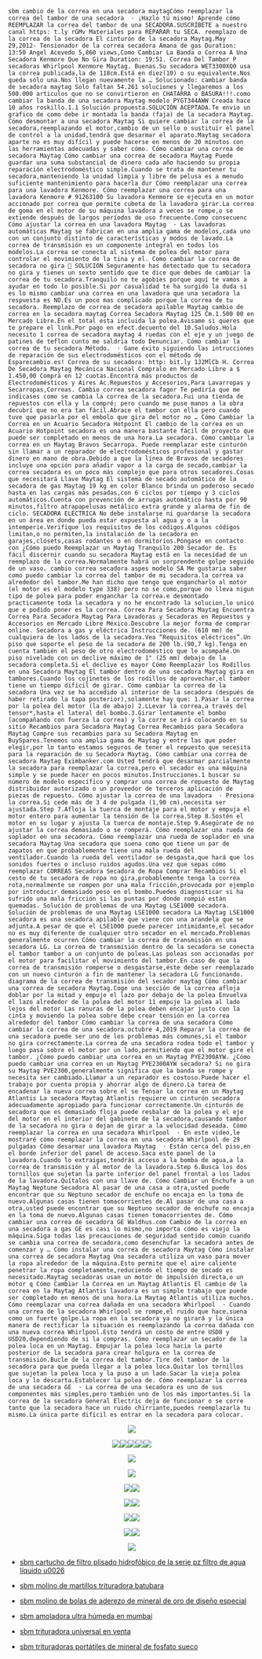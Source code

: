 
```
sbm cambio de la correa en una secadora maytagCómo reemplazar la correa del tambor de una secadora  · ¡Hazlo tú mismo! Aprende cómo REEMPLAZAR la correa del tambor de una SECADORA.SUSCRÍBETE a nuestro canal https: t.ly rGMv Materiales para REPARAR tu SECA. reemplazo de la correa de la secadora El cinturón de la secadora Maytag.May 29,2012· Tensionador de la correa secadora Amana de gas Duration: 13:50 Angel Acevedo 5,860 views,Como Cambiar La Banda o Correa A Una Secadora Kenmore Que No Gira Duration: 19:51. Correa Del Tambor P secadoras Whirlpool Kenmore Maytag. Buenas.Su secadora WET3300XQ0 usa la correa publicada,la de 118cm.Está en diez(10) o su equivalente.Nos queda sólo una.Nos llegan nuevamente la … Solucionado: cambiar banda de secadora maytag Solo faltan 54.261 soluciones y llegaremos a los 500.000 articulos que no se convirtieron en CHATARRA o BASURA!!!.como cambiar la banda de una secadora Maytag modelo PYGT344AWW Creada hace 10 años roskillo.1.1 Solución propuesta.SOLUCIÓN ACEPTADA.Te envio un grafico de como debe ir montada la banda (faja) de la secadora Maytag. Cómo desmontar a una secadora Maytag Si quiere cambiar la correa de la secadora,reemplazando el motor,cambio de un sello o sustituir el panel de control a la unidad,tendrá que desarmar el aparato.Maytag secadora aparte no es muy difícil y puede hacerse en menos de 20 minutos con las herramientas adecuadas y saber cómo. Cómo cambiar una correa de secadora Maytag Cómo cambiar una correa de secadora Maytag Puede guardar una suma substancial de dinero cada año haciendo su propia reparación electrodoméstico simple.Cuando se trata de mantener tu secadora,manteniendo la unidad limpia y libre de pelusa es a menudo suficiente mantenimiento para hacerla dur Cómo reemplazar una correa para una lavadora Kenmore. Cómo reemplazar una correa para una lavadora Kenmore # 91263100 Su lavadora Kenmore se ejecuta en un motor accionado por correa que permite cubeta de la lavadora girar.La correa de goma en el motor de su máquina lavadora a veces se rompe,o se extiende después de largos períodos de uso frecuente.Como consecuenc Cómo ajustar la correa en una lavadora Maytag  · Las lavadoras automáticas Maytag se fabrican en una amplia gama de modelos,cada uno con un conjunto distinto de características y modos de lavado.La correa de transmisión es un componente integral en todos los modelos.La correa se conecta al sistema de polea del motor para controlar el movimiento de la tina y el. Como cambiar la correa de secadora no gira 🥇 SOLUCION Seguramente has detectado que tu secadora no gira y tienes un sexto sentido que te dice que debes de cambiar la correa de tu secadora.Tranquilo no te agobies porque aquí te vamos a ayudar en todo lo posible.Si por casualidad te ha surgido la duda si es lo mismo cambiar una correa en una lavadora que una secadora la respuesta es NO.Es un poco mas complicado porque la correa de tu secadora. Reemplazo de correa de secadora apilable Maytag cambio de correa en la secadora maytag Correa Secadora Maytag 125 Cm.1.500 00 en Mercado Libre.En el total esta incluida la polea.Avisame si queres que te prepare el link.Por pago en efect.decuento del 10.Saludos.Hola necesito 1 correa de secadora maytag 4 ruedas con el eje y un juego de patines de teflon cunto me saldria todo Denunciar. Cómo cambiar la correa de tu secadora Método.  · Gane éxito siguiendo las intrucciones de reparación de sus electrodomésticos con el método de Esparecambio.es! Correa de su secadora: http: bit.ly 1J2MlCb H. Correa De Secadora Maytag Mecánica Nacional Compralo en Mercado Libre a $ 1.450,00 Comprá en 12 cuotas.Encontrá más productos de Electrodomésticos y Aires Ac.Repuestos y Accesorios,Para Lavarropas y Secarropas,Correas. Cambio correa secadora fagor Te pediría que me indicases como se cambia la correa de la secadora.Fui una tienda de repuestos con ella y la compré; pero cuando me puse manos a la obra decubrí que no era tan fácil.Abrace el tambor con ella pero cuando tuve que pasarla por el embolo que gira del motor no … Cómo Cambiar la Correa en un Acuario Secadora Hotpoint El cambio de la correa en un Acuario Hotpoint secadora es una manera bastante fácil de proyecto que puede ser completado en menos de una hora.La secadora. Cómo cambiar la correa en un Maytag Bravos Secarropa. Puede reemplazar este cinturón sin llamar a un reparador de electrodomésticos profesional y gastar dinero en mano de obra.Debido a que la línea de Bravos de secadores incluye una opción para añadir vapor a la carga de secado,cambiar la correa secadora es un poco más complejo que para otros secadores.Cosas que necesitará Llave Maytag El sistema de secado automático de la secadora de gas Maytag 19 kg en color Blanco brinda un poderoso secado hasta en las cargas más pesadas,con 6 ciclos por tiempo y 3 ciclos automáticos.Cuenta con prevención de arrugas automático hasta por 90 minutos,filtro atrapapelusas metálico extra grande y alarma de fin de ciclo. SECADORA ELÉCTRICA No debe instalarse ni guardarse la secadora en un área en donde pueda estar expuesta al agua y o a la intemperie.Verifique los requisitos de los códigos.Algunos códigos limitan,o no permiten,la instalación de la secadora en garajes,clósets,casas rodantes o en dormitorios.Póngase en contacto con ¿Cómo puedo Reemplazar un Maytag Tranquilo 200 Secador de. Es fácil discernir cuando su secadora Maytag está en la necesidad de un reemplazo de la correa.Normalmente habrá un sorprendente golpe seguido de un vaso. cambio correa secadora aspes modelo SA Me gustaria saber como puedo cambiar la correa del tambor de mi secadora.la correa va alrededor del tambor.Me han dicho que tengo que engancharlo al motor (el motor es el modelo type 338) pero no se como,porque no lleva nigun tipo de polea para poder enganchar la correa.e desmontado practicamente toda la secadora y no he encontrado la solucion,lo unico que e podido poner es la correa. Correa Para Secadora Maytag Encuentra Correa Para Secadora Maytag Para Lavadoras y Secadoras en Repuestos y Accesorios en Mercado Libre México.Descubre la mejor forma de comprar online. Secadora a gas y eléctrica Instrucciones de. (610 mm) de cualquiera de los lados de la secadora.Vea “Requisitos eléctricos”.Un piso que soporte el peso de la secadora de 200 lb.(90,7 kg).Tenga en cuenta también el peso de otro electrodoméstico que le acompañe.Un piso nivelado con un declive máximo de 1" (25 mm) debajo de la secadora completa.Si el declive es mayor Cómo Reemplazar los Rodillos en una Secadora Maytag El tambor dentro de una secadora Maytag gira en tambores.Cuando los cojinetes de los rodillos de aprovechar,el tambor tiene un tiempo difícil de girar. Cómo cambiar la correa de la secadora Una vez se ha accedido al interior de la secadora (después de haber retirado la tapa posterior),solamente hay que: 1.Pasar la correa por la polea del motor (la de abajo) 2.LLevar la correa,a través del tensor*,hasta el lateral del bombo.3.Girar lentamente el bombo (acompañando con fuerza la correa) y la corre se irá colocando en su sitio Recambios para Secadora Maytag Correa Recambios para Secadora Maytag Compre sus recambios para su Secadora Maytag en BuySpares.Tenemos una amplia gama de Maytag y entre las que poder elegir,por lo tanto estamos seguros de tener el repuesto que necesita para la reparación de su Secadora Maytag. Cómo cambiar una correa de secadora Maytag Eximbanker.com Usted tendrá que desarmar parcialmente la secadora para reemplazar la correa,pero el secador es una máquina simple y se puede hacer en pocos minutos.Instrucciones.1 buscar su número de modelo específico y comprar una correa de repuesto de Maytag distribuidor autorizado o un proveedor de terceros aplicación de piezas de repuesto. Cómo ajustar la correa de una lavadora  · Presiona la correa.Si cede más de 3 4 de pulgada (1,90 cm),necesita ser ajustada.Step 7.Afloja la tuerca de montaje para el motor y empuja el motor entero para aumentar la tensión de la correa.Step 8.Sostén el motor en su lugar y ajusta la tuerca de montaje.Step 9.Asegúrate de no ajustar la correa demasiado o se romperá. Cómo reemplazar una rueda de soplador en una secadora. Cómo reemplazar una rueda de soplador en una secadora Maytag Una secadora que suena como que tiene un par de zapatos en que probablemente tiene una mala rueda del ventilador.Cuando la rueda del ventilador se desgasta,que hará que los sonidos fuertes o incluso ruidos agudos.Una vez que sepas cómo reemplazar CORREAS Secadora Secadora de Ropa Comprar Recambios Si el cesto de tu secadora de ropa no gira,probablemente tenga la correa rota,normalmente se rompen por una mala fricción,provocada por ejemplo por introducir demasiado peso en el bombo.Puedes diagnosticar si ha sufrido una mala fricción si las puntas por donde rompió están quemadas. Solución de problemas de una Maytag LSE1000 secadora. Solución de problemas de una Maytag LSE1000 secadora La Maytag LSE1000 secadora es una secadora apilable que viene con una arandela que se adjunta.A pesar de que el LSE1000 puede parecer intimidante,el secador no es muy diferente de cualquier otro secador en el mercado.Problemas generalmente ocurren Cómo cambiar la correa de transmisión en una secadora LG. La correa de transmisión dentro de la secadora se conecta el tambor tambor a un conjunto de poleas.Las poleas son accionadas por el motor para facilitar el movimiento del tambor.En caso de que la correa de transmisión romperse o desgastarse,éste debe ser reemplazado con un nuevo cinturón a fin de mantener la secadora LG funcionando. diagrama de la correa de transmisión del secador maytag Cómo cambiar una correa de secadora Maytag.Coge una sección de la correa afloja doblar por la mitad y empuje el lazo por debajo de la polea Envuelva el lazo alrededor de la polea del motor 11 empuje la polea al lado lejos del motor Las ranuras de la polea deben encajar justo con la cinta y moviendo la polea sobre debe crear tensión en la correa alrededor del tambor Cómo cambiar la correa de una secadora Cómo cambiar la correa de una secadora.octubre 4,2019 Reparar la correa de una secadora puede ser uno de los problemas más comunes,si el tambor no gira correctamente.La correa de una secadora rodea todo el tambor y luego pasa sobre el motor por un lado,permitiendo que el motor gire el tambor. ¿Cómo puedo cambiar una correa en un Maytag PYE2300AYW. ¿Cómo puedo cambiar una correa en un Maytag PYE2300AYW secadora? Si no gira su Maytag PVE2300,generalmente significa que la banda se rompe y necesita ser cambiado.Llamar a un reparador es costoso.Puede hacer el trabajo por cuenta propia y ahorrar algo de dinero.La tarea de encadenar la nueva correa sobre el se Tensar la correa en un Maytag Atlantis La secadora Maytag Atlantis requiere un cinturón secadora adecuadamente apropiado para funcionar correctamente.Un cinturón de secadora que es demasiado floja puede resbalar de la polea y el eje del motor en el interior del gabinete de la secadora,causando tambor de la secadora no gira o dejan de girar a la velocidad deseada. Cómo reemplazar la correa en una secadora Whirlpool  · En este video,le mostraré cómo reemplazar la correa en una secadora Whirlpool de 29 pulgadas Cómo desarmar una lavadora Maytag  · Están cerca del piso,en el borde inferior del panel de acceso.Saca este panel de la lavadora.Cuando lo extraigas,tendrás acceso a la bomba de agua,a la correa de transmisión y al motor de la lavadora.Step 6.Busca los dos tornillos que sujetan la parte inferior del panel frontal a los lados de la lavadora.Quítalos con una llave de. Cómo Cambiar un Enchufe a un Maytag Neptune Secadora Al pasar de una casa a otra,usted puede encontrar que su Neptuno secador de enchufe no encaja en la toma de nuevo.Algunas casas tienen tomacorrientes de.Al pasar de una casa a otra,usted puede encontrar que su Neptuno secador de enchufe no encaja en la toma de nuevo.Algunas casas tienen tomacorrientes de. Cómo cambiar una correa de secadora GE Waldhus.com Cambio de la correa en una secadora a gas GE es casi lo mismo,no importa cómo es viejo la máquina.Siga todas las precauciones de seguridad sentido común cuando se cambia una correa de secadora,como desenchufar la secadora antes de comenzar y … Cómo instalar una correa de secadora Maytag Cómo instalar una correa de secadora Maytag Una secadora utiliza un vaso para mover la ropa alrededor de la máquina.Esto permite que el aire caliente penetrar la ropa completamente,reduciendo el tiempo de secado es necesitado.Maytag secadoras usan un motor de impulsión directa,o un motor q Cómo Cambiar la Correa en un Maytag Atlantis El cambio de la correa en la Maytag Atlantis lavadora es un simple trabajo que puede ser completado en menos de una hora.La Maytag Atlantis utiliza muchos. Cómo reemplazar una correa dañada en una secadora Whirlpool  · Cuando una correa de la secadora Whirlpool se rompe,el ruido que hace,suena como un fuerte golpe.La ropa en la secadora ya no girará y la única manera de rectificar la situación es reemplazando la correa dañada con una nueva correa Whirlpool.Esto tendrá un costo de entre USD8 y USD20,dependiendo de si la compras. Cómo reemplazar un secador de la polea loca en un Maytag. Empujar la polea loca hacia la parte posterior de la secadora para crear holgura en la correa de transmisión.Bucle de la correa del tambor.Tire del tambor de la secadora para que pueda llegar a la polea loca.Quitar los tornillos que sujetan la polea loca y la puso a un lado.Sacar la vieja polea loca y lo descarta.Establecer la polea de. Cómo reemplazar la correa de una secadora GE  · La correa de una secadora es uno de sus componentes más simples,pero también uno de los más importantes.Si la correa de la secadora General Electric deja de funcionar o se corre tanto que la secadora hace un ruido chirriante,puedes reemplazarla tu mismo.La única parte difícil es entrar en la secadora para colocar. 
```

<div align="center">

<a href="https://es-crusher.shibang-china.com/github&k=sbm+cambio+de+la+correa+en+una+secadora+maytag"><img src="https://static.shibang-china.com/es/crusher/logo.jpg"></a>

<a href="https://es-crusher.shibang-china.com/github&k=sbm+cambio+de+la+correa+en+una+secadora+maytag"><img src="https://static.shibang-china.com/es/crusher/index.jpg"></a><a href="https://es-crusher.shibang-china.com/material.htmlgithub&k=sbm+cambio+de+la+correa+en+una+secadora+maytag"><img src="https://static.shibang-china.com/es/crusher/material.jpg"></a><a href="https://es-crusher.shibang-china.com/application.htmlgithub&k=sbm+cambio+de+la+correa+en+una+secadora+maytag"><img src="https://static.shibang-china.com/es/crusher/application.jpg"></a><a href="https://es-crusher.shibang-china.com/aboutus.htmlgithub&k=sbm+cambio+de+la+correa+en+una+secadora+maytag"><img src="https://static.shibang-china.com/es/crusher/aboutus.jpg"></a><a href="https://es-crusher.shibang-china.com/contact.htmlgithub&k=sbm+cambio+de+la+correa+en+una+secadora+maytag"><img src="https://static.shibang-china.com/es/crusher/contact.jpg"></a>

<a href="https://es-crusher.shibang-china.com/github&k=sbm+cambio+de+la+correa+en+una+secadora+maytag"><img src="https://static.shibang-china.com/es/crusher/banner.jpg"></a>

<a href="https://swt.shibang-china.com/github&k=sbm+cambio+de+la+correa+en+una+secadora+maytag"><img src="https://static.shibang-china.com/es/crusher/text.jpg"></a>

<a href="https://swt.shibang-china.com/github&k=sbm+cambio+de+la+correa+en+una+secadora+maytag"><img src="https://static.shibang-china.com/es/crusher/chat.jpg"></a><a href="https://es-crusher.shibang-china.com/contact.htmlgithub&k=sbm+cambio+de+la+correa+en+una+secadora+maytag"><img src="https://static.shibang-china.com/es/crusher/message.jpg"></a>

<a href="https://es-crusher.shibang-china.com/products/pe.htmlgithub&k=sbm+cambio+de+la+correa+en+una+secadora+maytag"><img src="https://static.shibang-china.com/es/crusher/pe.jpg"></a><a href="https://es-crusher.shibang-china.com/products/pf.htmlgithub&k=sbm+cambio+de+la+correa+en+una+secadora+maytag"><img src="https://static.shibang-china.com/es/crusher/pf.jpg"></a>

<a href="https://es-crusher.shibang-china.com/products/hpt.htmlgithub&k=sbm+cambio+de+la+correa+en+una+secadora+maytag"><img src="https://static.shibang-china.com/es/crusher/hpt.jpg"></a><a href="https://es-crusher.shibang-china.com/products/vsi.htmlgithub&k=sbm+cambio+de+la+correa+en+una+secadora+maytag"><img src="https://static.shibang-china.com/es/crusher/vsi.jpg"></a>

<a href="https://es-crusher.shibang-china.com/products/klv.htmlgithub&k=sbm+cambio+de+la+correa+en+una+secadora+maytag"><img src="https://static.shibang-china.com/es/crusher/klv.jpg"></a><a href="https://es-crusher.shibang-china.com/products/portable.htmlgithub&k=sbm+cambio+de+la+correa+en+una+secadora+maytag"><img src="https://static.shibang-china.com/es/crusher/portable.jpg"></a>

<a href="https://swt.shibang-china.com/github&k=sbm+cambio+de+la+correa+en+una+secadora+maytag"><img src="https://static.shibang-china.com/es/crusher/case.jpg"></a>

</div>


* [sbm cartucho de filtro plisado hidrofóbico de la serie pz filtro de agua líquido u0026](sbm%20cartucho%20de%20filtro%20plisado%20hidrof%C3%B3bico%20de%20la%20serie%20pz%20filtro%20de%20agua%20l%C3%ADquido%20u0026.md)

* [sbm molino de martillos trituradora batubara](sbm%20molino%20de%20martillos%20trituradora%20batubara.md)

* [sbm molino de bolas de aderezo de mineral de oro de diseño especial](sbm%20molino%20de%20bolas%20de%20aderezo%20de%20mineral%20de%20oro%20de%20dise%C3%B1o%20especial.md)

* [sbm amoladora ultra húmeda en mumbai](sbm%20amoladora%20ultra%20h%C3%BAmeda%20en%20mumbai.md)

* [sbm trituradora universal en venta](sbm%20trituradora%20universal%20en%20venta.md)

* [sbm trituradoras portátiles de mineral de fosfato sueco](sbm%20trituradoras%20port%C3%A1tiles%20de%20mineral%20de%20fosfato%20sueco.md)